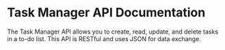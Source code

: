 # Task Manager API Documentation

The Task Manager API allows you to create, read, update, and delete tasks in a to-do list. This API is RESTful and uses JSON for data exchange.